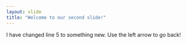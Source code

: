 ```yaml
---
layout: slide
title: "Welcome to our second slide!"
---
```

I have changed line 5 to something new.
Use the left arrow to go back!